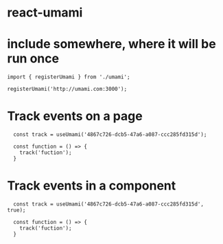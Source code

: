 # react-umami

# include somewhere, where it will be run once

```
import { registerUmami } from './umami';

registerUmami('http://umami.com:3000');
```

# Track events on a page
```
  const track = useUmami('4867c726-dcb5-47a6-a087-ccc285fd315d');

  const function = () => {
    track('fuction');
  }
```

# Track events in a component
```
  const track = useUmami('4867c726-dcb5-47a6-a087-ccc285fd315d', true);

  const function = () => {
    track('fuction');
  }
```
